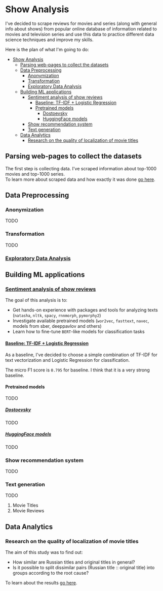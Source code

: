 # Show Analysis

I've decided to scrape reviews for movies and series (along with general info about shows) from popular online database of information related to movies and television series and use this data to practice different data science techniques and improve my skills.  

Here is the plan of what I'm going to do:

- [Show Analysis](#show-analysis)
  - [Parsing web-pages to collect the datasets](#parsing-web-pages-to-collect-the-datasets)
  - [Data Preprocessing](#data-preprocessing)
    - [Anonymization](#anonymization)
    - [Transformation](#transformation)
    - [Exploratory Data Analysis](#exploratory-data-analysis)
  - [Building ML applications](#building-ml-applications)
    - [Sentiment analysis of show reviews](#sentiment-analysis-of-show-reviews)
      - [Baseline: TF-IDF + Logistic Regression](#baseline-tf-idf--logistic-regression)
      - [Pretrained models](#pretrained-models)
        - [Dostoevsky](#dostoevsky)
        - [HuggingFace models](#huggingface-models)
    - [Show recommendation system](#show-recommendation-system)
    - [Text generation](#text-generation)
  - [Data Analytics](#data-analytics)
    - [Research on the quality of localization of movie titles](#research-on-the-quality-of-localization-of-movie-titles)

## Parsing web-pages to collect the datasets

The first step is collecting data. I've scraped information about top-1000 movies and top-1000 series.  
To learn more about scraped data and how exactly it was done [go here](https://github.com/Extremesarova/shows_analysis/tree/main/shows_analysis/code/parsing_pages).

## Data Preprocessing

### Anonymization

TODO

### Transformation

TODO

### [Exploratory Data Analysis](https://nbviewer.org/github/Extremesarova/shows_analysis/blob/main/shows_analysis/notebooks/3_datasets_eda/reviews_eda.ipynb)

## Building ML applications

### [Sentiment analysis of show reviews](https://github.com/Extremesarova/shows_analysis/tree/main/shows_analysis/notebooks/4_sentiment_analysis)

The goal of this analysis is to:

- Get hands-on experience with packages and tools for analyzing texts (`natasha`, `nltk`, `spacy`, `rnnmorph`, `pymorphy2`)
- Investigate available pretrained models (`wor2vec`, `fasttext`, `navec`, models from sber, deeppavlov and others)
- Learn how to fine-tune `BERT`-like models for classification tasks

#### [Baseline: TF-IDF + Logistic Regression](https://nbviewer.org/github/Extremesarova/shows_analysis/blob/main/shows_analysis/notebooks/4_sentiment_analysis/01_baseline.ipynb)

As a baseline, I've decided to choose a simple combination of TF-IDF for text vectorization and Logistic Regression for classification.  

The micro F1 score is `0.795` for baseline. I think that it is a very strong baseline.

#### Pretrained models

TODO

##### [Dostoevsky](https://nbviewer.org/github/Extremesarova/shows_analysis/blob/main/shows_analysis/notebooks/4_sentiment_analysis/02_a_pretrained_dostoevsky.ipynb)

TODO

##### [HuggingFace models](https://nbviewer.org/github/Extremesarova/shows_analysisblob/main/shows_analysis/notebooks/analysis/4_sentiment_analysis02_b_pretrained_huggingface.ipynb)

TODO

### Show recommendation system

TODO

### Text generation

TODO

1. Movie Titles
2. Movie Reviews

## Data Analytics

### Research on the quality of localization of movie titles

The aim of this study was to find out:

- How similar are Russian titles and original titles in general?
- Is it possible to split dissimilar pairs (Russian title :: original title) into groups according to the root cause?
  
To learn about the results [go here](https://github.com/Extremesarova/shows_analysis/tree/main/shows_analysis/notebooks/1_title_localization_analysis).

